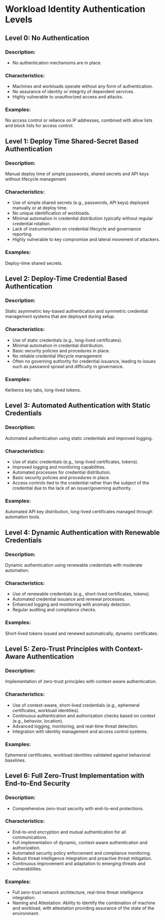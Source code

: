 # Workload Identity Authentication Levels

## Level 0: No Authentication

### Description:
- No authentication mechanisms are in place.

### Characteristics:
- Machines and workloads operate without any form of authentication.
- No assurance of identity or integrity of dependent services.
- Highly vulnerable to unauthorized access and attacks.

### Examples:
No access control or reliance on IP addresses, combined with allow lists and block lists for access control.

## Level 1: Deploy Time Shared-Secret Based Authentication

### Description:
Manual deploy time of simple passwords, shared secrets and API keys without lifecycle management

### Characteristics:
- Use of simple shared secrets (e.g., passwords, API keys) deployed manually or at deploy time.
- No unique identification of workloads.
- Minimal automation in credential distribution typically without regular credential rotation.
- Lack of instrumentation on credential lifecycle and governance reporting.
- Highly vulnerable to key compromise and lateral movement of attackers.

### Examples:
Deploy-time shared secrets.

## Level 2: Deploy-Time Credential Based Authentication

### Description:
Static asymmetric key-based authentication and symmetric credential management systems that are deployed during setup.

### Characteristics:
- Use of static credentials (e.g., long-lived certificates).
- Minimal automation in credential distribution.
- Basic security policies and procedures in place.
- No reliable credential lifecycle management
- Often no governing authority for credential issuance, leading to issues such as password sprawl and difficulty in governance.

### Examples:
Kerberos key tabs, long-lived tokens.

## Level 3: Automated Authentication with Static Credentials

### Description:
Automated authentication using static credentials and improved logging.

### Characteristics:
- Use of static credentials (e.g., long-lived certificates, tokens).
- Improved logging and monitoring capabilities.
- Automated processes for credential distribution.
- Basic security policies and procedures in place.
- Access controls tied to the credential rather than the subject of the credential due to the lack of an issuer/governing authority.

### Examples:
Automated API key distribution, long-lived certificates managed through automation tools.

## Level 4: Dynamic Authentication with Renewable Credentials

### Description:
Dynamic authentication using renewable credentials with moderate automation.

### Characteristics:
- Use of renewable credentials (e.g., short-lived certificates, tokens).
- Automated credential issuance and renewal processes.
- Enhanced logging and monitoring with anomaly detection.
- Regular auditing and compliance checks.

### Examples:
Short-lived tokens issued and renewed automatically, dynamic certificates.

## Level 5: Zero-Trust Principles with Context-Aware Authentication

### Description:
Implementation of zero-trust principles with context-aware authentication.

### Characteristics:
- Use of context-aware, short-lived credentials (e.g., ephemeral certificates, workload identities).
- Continuous authentication and authorization checks based on context (e.g., behavior, location).
- Advanced logging, monitoring, and real-time threat detection.
- Integration with identity management and access control systems.

### Examples:
Ephemeral certificates, workload identities validated against behavioral baselines.

## Level 6: Full Zero-Trust Implementation with End-to-End Security

### Description:
- Comprehensive zero-trust security with end-to-end protections.

### Characteristics:
- End-to-end encryption and mutual authentication for all communications.
- Full implementation of dynamic, context-aware authentication and authorization.
- Automated security policy enforcement and compliance monitoring.
- Robust threat intelligence integration and proactive threat mitigation.
- Continuous improvement and adaptation to emerging threats and vulnerabilities.

### Examples:
- Full zero-trust network architecture, real-time threat intelligence integration.
- Naming and Attestation: Ability to identify the combination of machine and workload, with attestation providing assurance of the state of the environment.
